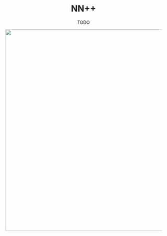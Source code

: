 <h1 align="center">
    NN++
</h1>

<p align="center">
    TODO
</p>

<div align="center">
  <img width="650" src="https://github.com/lissenko/NN++/blob/master/nn++.gif">
</div>

